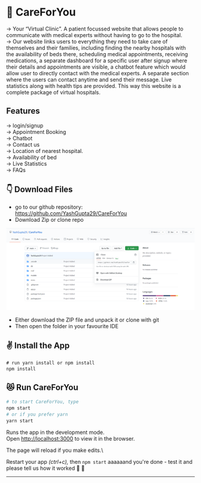 # 🏥 CareForYou

-> Your “Virtual Clinic”. A patient focussed website that allows people to communicate with medical experts without having to go to the hospital.<br>
-> Our website links users to everything they need to take care of themselves and their families, including finding the nearby hospitals with the availability of beds there,        scheduling medical appointments, receiving medications, a separate dashboard for a specific user after signup where their details and appointments are visible, a chatbot        feature which would allow user to directly contact with the medical experts. A separate section where the users can contact anytime and send their message. Live statistics      along with health tips are provided. This way this website is a complete package of virtual hospitals.

## Features

-> login/signup <br>
-> Appointment Booking <br>
-> Chatbot <br>
-> Contact us <br>
-> Location of nearest hospital. <br>
-> Availability of bed <br>
-> Live Statistics <br>
-> FAQs <br>

## 👇 Download Files
* go to our github repository: https://github.com/YashGupta29/CareForYou
* Download Zip or clone repo

![](screenshot.PNG)

* Either download the ZIP file and unpack it or clone with git
* Then open the folder in your favourite IDE 

## ✌️ Install the App

```shell
# run yarn install or npm install
npm install
```

## 😻 Run CareForYou

```bash
# to start CareForYou, type
npm start
# or if you prefer yarn
yarn start
```
Runs the app in the development mode.\
Open [http://localhost:3000](http://localhost:3000) to view it in the browser.

The page will reload if you make edits.\

Restart your app *(ctrl+c),* then `npm start` aaaaaand you're done - test it and please tell us how it worked 🖖 🎉

---



